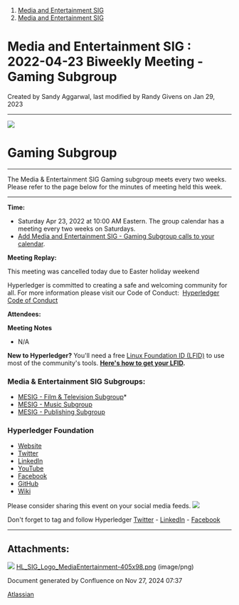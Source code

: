 1. [Media and Entertainment SIG](index.html)
2. [Media and Entertainment SIG](Media-and-Entertainment-SIG_21430277.html)

# Media and Entertainment SIG : 2022-04-23 Biweekly Meeting - Gaming Subgroup

Created by Sandy Aggarwal, last modified by Randy Givens on Jan 29, 2023

* * *

![](attachments/21447186/21458325.png?effects=border-simple%2Cshadow-kn&height=98)

# Gaming Subgroup

* * *

The Media &amp; Entertainment SIG Gaming subgroup meets every two weeks. Please refer to the page below for the minutes of meeting held this week.

* * *

**Time:**

- Saturday Apr 23, 2022 at 10:00 AM Eastern. The group calendar has a meeting every two weeks on Saturdays.
- [Add Media and Entertainment SIG - Gaming Subgroup calls to your calendar](https://lists.hyperledger.org/g/media-entertainment-sig/ics/9762132/457217224/feed.ics).

**Meeting Replay:**

This meeting was cancelled today due to Easter holiday weekend 

Hyperledger is committed to creating a safe and welcoming community for all. For more information please visit our Code of Conduct:  [Hyperledger Code of Conduct](https://lf-hyperledger.atlassian.net/wiki/display/HYP/Hyperledger+Code+of+Conduct)

**Attendees:**

**Meeting Notes**

- N/A

**New to Hyperledger?** You'll need a free [Linux Foundation ID (LFID)](https://identity.linuxfoundation.org/) to use most of the community's tools. **[Here's how to get your LFID](https://www.youtube.com/watch?v=EEc4JRyaAoA).**

### Media &amp; Entertainment SIG Subgroups:

- [MESIG - Film &amp; Television Subgroup](https://lf-hyperledger.atlassian.net/wiki/display/MESIG/MESIG+-+Film+and+Television+Subgroup)*
- [MESIG - Music Subgroup](https://lf-hyperledger.atlassian.net/wiki/display/MESIG/MESIG+-+Music+Subgroup)
- [MESIG - Publishing Subgroup](https://lf-hyperledger.atlassian.net/wiki/display/MESIG/MESIG+-+Publishing+Subgroup)

### Hyperledger Foundation

- [Website](https://www.hyperledger.org/)
- [Twitter](https://twitter.com/Hyperledger/)
- [LinkedIn](https://www.linkedin.com/company/hyperledger-project/)
- [YouTube](https://www.youtube.com/channel/UC7_X0WkMtkWzaVUKF-PRBNQ)
- [Facebook](https://www.facebook.com/hyperledger)
- [GitHub](https://github.com/hyperledger)
- [Wiki](https://lf-hyperledger.atlassian.net)

Please consider sharing this event on your social media feeds. ![](plugins/servlet/confluence/placeholder/unknown-macro)

Don't forget to tag and follow Hyperledger [Twitter](https://twitter.com/Hyperledger/) - [LinkedIn](https://www.linkedin.com/company/hyperledger-project/) - [Facebook](https://www.facebook.com/hyperledger)

* * *

## Attachments:

![](images/icons/bullet_blue.gif) [HL\_SIG\_Logo\_MediaEntertainment-405x98.png](attachments/21447186/21458325.png) (image/png)

Document generated by Confluence on Nov 27, 2024 07:37

[Atlassian](http://www.atlassian.com/)
